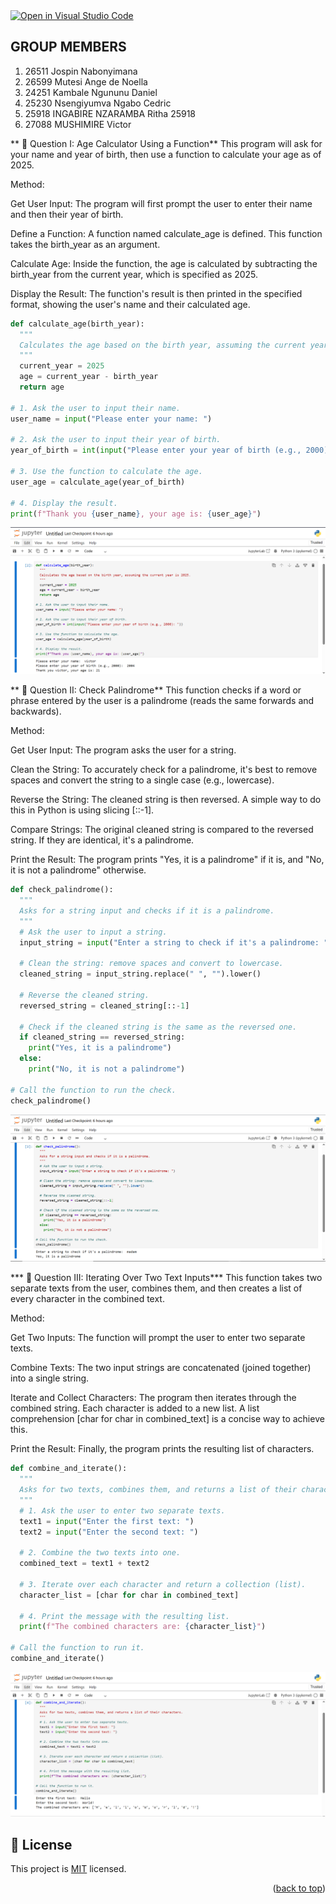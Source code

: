 <a href="https://vscode.dev/github/YOUR_USERNAME/YOUR_REPOSITORY_NAME">
  <img src="https://img.shields.io/badge/Open%20in-VS%20Code-blue?style=for-the-badge&logo=visual-studio-code" alt="Open in Visual Studio Code">
</a>

## GROUP MEMBERS

1. 26511  Jospin Nabonyimana
2. 26599  Mutesi Ange de Noella
3. 24251  Kambale Ngununu Daniel
4. 25230 Nsengiyumva Ngabo Cedric
5. 25918  INGABIRE NZARAMBA Ritha 25918
6. 27088  MUSHIMIRE Victor 




** 🚀 Question I: Age Calculator Using a Function**
This program will ask for your name and year of birth, then use a function to calculate your age as of 2025.

Method:


Get User Input: The program will first prompt the user to enter their name and then their year of birth. 

Define a Function: A function named calculate_age is defined. This function takes the birth_year as an argument.


Calculate Age: Inside the function, the age is calculated by subtracting the birth_year from the current year, which is specified as 2025. 

Display the Result: The function's result is then printed in the specified format, showing the user's name and their calculated age.

```PYTHON
def calculate_age(birth_year):
  """
  Calculates the age based on the birth year, assuming the current year is 2025.
  """
  current_year = 2025
  age = current_year - birth_year
  return age

# 1. Ask the user to input their name.
user_name = input("Please enter your name: ")

# 2. Ask the user to input their year of birth.
year_of_birth = int(input("Please enter your year of birth (e.g., 2000): "))

# 3. Use the function to calculate the age.
user_age = calculate_age(year_of_birth)

# 4. Display the result.
print(f"Thank you {user_name}, your age is: {user_age}")
```
![alt text](screenshots/q1.PNG)


** 🚀 Question II: Check Palindrome**
This function checks if a word or phrase entered by the user is a palindrome (reads the same forwards and backwards).

Method:

Get User Input: The program asks the user for a string.

Clean the String: To accurately check for a palindrome, it's best to remove spaces and convert the string to a single case (e.g., lowercase). 

Reverse the String: The cleaned string is then reversed. A simple way to do this in Python is using slicing [::-1].

Compare Strings: The original cleaned string is compared to the reversed string. If they are identical, it's a palindrome.


Print the Result: The program prints "Yes, it is a palindrome" if it is, and "No, it is not a palindrome" otherwise. 

```PYTHON
def check_palindrome():
  """
  Asks for a string input and checks if it is a palindrome.
  """
  # Ask the user to input a string.
  input_string = input("Enter a string to check if it's a palindrome: ")

  # Clean the string: remove spaces and convert to lowercase.
  cleaned_string = input_string.replace(" ", "").lower()

  # Reverse the cleaned string.
  reversed_string = cleaned_string[::-1]

  # Check if the cleaned string is the same as the reversed one.
  if cleaned_string == reversed_string:
    print("Yes, it is a palindrome")
  else:
    print("No, it is not a palindrome")

# Call the function to run the check.
check_palindrome()
```
![alt text](screenshots/q2.PNG)


*** 🚀 Question III: Iterating Over Two Text Inputs***
This function takes two separate texts from the user, combines them, and then creates a list of every character in the combined text.

Method:


Get Two Inputs: The function will prompt the user to enter two separate texts. 


Combine Texts: The two input strings are concatenated (joined together) into a single string. 

Iterate and Collect Characters: The program then iterates through the combined string. Each character is added to a new list. A list comprehension [char for char in combined_text] is a concise way to achieve this.


Print the Result: Finally, the program prints the resulting list of characters. 

```PYTHON
def combine_and_iterate():
  """
  Asks for two texts, combines them, and returns a list of their characters.
  """
  # 1. Ask the user to enter two separate texts.
  text1 = input("Enter the first text: ")
  text2 = input("Enter the second text: ")

  # 2. Combine the two texts into one.
  combined_text = text1 + text2

  # 3. Iterate over each character and return a collection (list).
  character_list = [char for char in combined_text]

  # 4. Print the message with the resulting list.
  print(f"The combined characters are: {character_list}")

# Call the function to run it.
combine_and_iterate()
```

![alt text](screenshots/q3.PNG)
## 📝 License <a name="license"></a>

This project is [MIT](./LICENSE) licensed.

<p align="right">(<a href="#readme-top">back to top</a>)</p>
